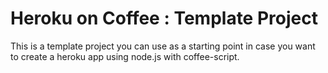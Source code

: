 # Heroku on Coffee : Template Project

This is a template project you can use as a starting point in case you want to create a heroku app using node.js with coffee-script.